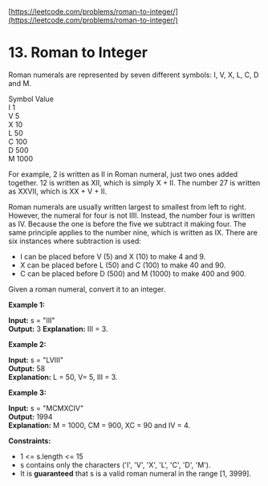 [https://leetcode.com/problems/roman-to-integer/](https://leetcode.com/problems/roman-to-integer/)

# 13. Roman to Integer

Roman numerals are represented by seven different symbols: I, V, X, L, C, D and M.

Symbol       Value  
I             1  
V             5  
X             10  
L             50  
C             100  
D             500  
M             1000  
  
For example, 2 is written as II in Roman numeral, just two ones added together. 12 is written as XII, which is simply X + II. The number 27 is written as XXVII, which is XX + V + II.

Roman numerals are usually written largest to smallest from left to right. However, the numeral for four is not IIII. Instead, the number four is written as IV. Because the one is before the five we subtract it making four. The same principle applies to the number nine, which is written as IX. There are six instances where subtraction is used:

- I can be placed before V (5) and X (10) to make 4 and 9. 
- X can be placed before L (50) and C (100) to make 40 and 90. 
- C can be placed before D (500) and M (1000) to make 400 and 900.

Given a roman numeral, convert it to an integer.

 

**Example 1:**

**Input:** s = "III"  
**Output:** 3
**Explanation:** III = 3.  

**Example 2:**

**Input:** s = "LVIII"  
**Output:** 58  
**Explanation:** L = 50, V= 5, III = 3.

**Example 3:**

**Input:** s = "MCMXCIV"  
**Output:** 1994  
**Explanation:** M = 1000, CM = 900, XC = 90 and IV = 4.
 

**Constraints:**

- 1 <= s.length <= 15
- s contains only the characters ('I', 'V', 'X', 'L', 'C', 'D', 'M').
- It is **guaranteed** that s is a valid roman numeral in the range [1, 3999].